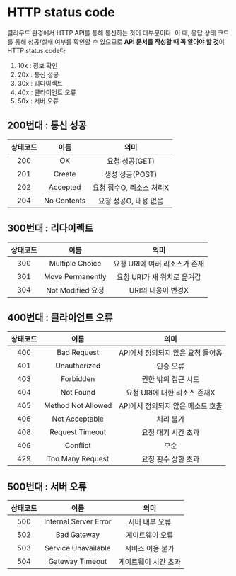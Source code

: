 # HTTP status code

클라우드 환경에서 HTTP API를 통해 통신하는 것이 대부분이다. 이 때, 응답 상태 코드를 통해 성공/실패 여부를 확인할 수 있으므로 **API 문서를 작성할 때 꼭 알아야 할 것**이 HTTP status code다

1. 10x : 정보 확인
2. 20x : 통신 성공
3. 30x : 리다이렉트
4. 40x : 클라이언트 오류
5. 50x : 서버 오류

## 200번대 : 통신 성공
| 상태코드 | 이름 | 의미 |
|:---:|:---:|:---:|
| 200 | OK | 요청 성공(GET) |
| 201 | Create | 생성 성공(POST) |
| 202 | Accepted | 요청 접수O, 리소스 처리X |
| 204 | No Contents | 요청 성공O, 내용 없음 |

## 300번대 : 리다이렉트
| 상태코드 | 이름 | 의미 |
|:---:|:---:|:---:|
300	 | Multiple Choice	 | 요청 URI에 여러 리소스가 존재
301 | Move Permanently | 	요청 URI가 새 위치로 옮겨감
304	 | Not Modified	요청  | URI의 내용이 변경X

## 400번대 : 클라이언트 오류
| 상태코드 | 이름 | 의미 |
|:---:|:---:|:---:|
400 | 	Bad Request | 	API에서 정의되지 않은 요청 들어옴
401 | 	Unauthorized | 	인증 오류
403 | 	Forbidden | 	권한 밖의 접근 시도
404 | 	Not Found | 	요청 URI에 대한 리소스 존재X
405 | 	Method Not Allowed | 	API에서 정의되지 않은 메소드 호출
406 | 	Not Acceptable | 	처리 불가
408 | 	Request Timeout | 	요청 대기 시간 초과
409 | 	Conflict | 	모순
429 | 	Too Many Request | 	요청 횟수 상한 초과

## 500번대 : 서버 오류
| 상태코드 | 이름 | 의미 |
|:---:|:---:|:---:|
500 | 	Internal Server Error | 	서버 내부 오류
502 | 	Bad Gateway | 	게이트웨이 오류
503 | 	Service Unavailable | 	서비스 이용 불가
504 | 	Gateway Timeout | 	게이트웨이 시간 초과
